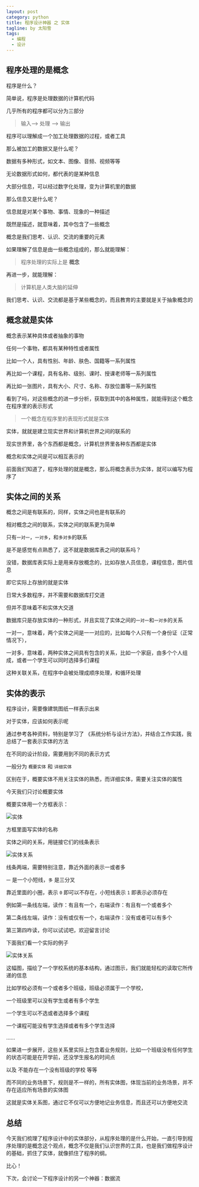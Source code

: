 ```yaml
---
layout: post
category: python
title: 程序设计神器 之 实体
tagline: by 太阳雪
tags:
  - 编程
  - 设计
---
```


## 程序处理的是概念

程序是什么？

简单说，程序是处理数据的计算机代码

几乎所有的程序都可以分为三部分

> 输入--> 处理 --> 输出

程序可以理解成一个加工处理数据的过程，或者工具

那么被加工的数据又是什么呢？

<!--more-->

数据有多种形式，如文本、图像、音频、视频等等

无论数据形式如何，都代表的是某种信息

大部分信息，可以经过数字化处理，变为计算机里的数据

那么信息又是什么呢？

信息就是对某个事物、事情、现象的一种描述

既然是描述，就意味着，其中包含了一些概念

概念是我们思考、认识、交流的重要的元素

如果理解了信息是由一些概念组成的，那么就能理解：

> 程序处理的实际上是 **概念**

再进一步，就能理解：

> 计算机是人类大脑的延伸

我们思考、认识、交流都是基于某些概念的，而且教育的主要就是关于抽象概念的

## 概念就是实体

概念表示某种具体或者抽象的事物

任何一个事物，都具有某种特性或者属性

比如一个人，具有性别、年龄、肤色、国籍等一系列属性

再比如一个课程，具有名称、级别、课时、授课老师等一系列属性

再比如一张图片，具有大小、尺寸、名称、存放位置等一系列属性

看到了吗，对这些概念的进一步分析，获取到其中的各种属性，就能得到这个概念在程序里的表示形式

> 一个概念在程序里的表现形式就是实体

实体，就就是建立现实世界和计算机世界之间的联系的

现实世界里，各个东西都是概念，计算机世界里各种东西都是实体

概念和实体之间是可以相互表示的

前面我们知道了，程序处理的就是概念，那么将概念表示为实体，就可以编写为程序了

## 实体之间的关系

概念之间是有联系的，同样，实体之间也是有联系的

相对概念之间的联系，实体之间的联系更为简单

只有`一对一`，`一对多`，和`多对多`的联系

是不是感觉有点熟悉了，这不就是数据库表之间的联系吗？

没错，数据库表实际上是用来存放概念的，比如存放人员信息，课程信息，图片信息

即它实际上存放的就是实体

日常大多数程序，并不需要和数据库打交道

但并不意味着不和实体大交道

数据库只是存放实体的一种形式，并且实现了实体之间的`一对一`和`一对多`的关系

一对一，意味着，两个实体之间是一一对应的，比如每个人只有一个身份证（正常情况下），

一对多，意味着，两种实体之间具有包含的关系，比如一个家庭，由多个个人组成，或者一个学生可以同时选择多们课程

这种关联关系，在程序中会被处理成顺序处理，和循环处理

## 实体的表示

程序设计，需要像建筑图纸一样表示出来

对于实体，应该如何表示呢

通过参考各种资料，特别是学习了 《系统分析与设计方法》，并结合工作实践，我总结了一套表示实体的方法

在不同的设计阶段，需要用到不同的表示方式

一般分为 `概要实体` 和 `详细实体`

区别在于，概要实体不用关注实体的熟悉，而详细实体，需要关注实体的属性

今天我们只讨论概要实体

概要实体用一个方框表示：

![实体](http://www.justdopython.com/assets/images/2021/02/entity/01.jpg)

方框里面写实体的名称

实体之间的关系，用链接它们的线条表示

![实体关系](http://www.justdopython.com/assets/images/2021/02/entity/03.jpg)

线条两端，需要特别注意，靠近外面的表示一或者多

`一` 是一个小短线，`多` 是三分叉

靠近里面的小圈，表示 `0` 即可以不存在，小短线表示 `1` 即表示必须存在

例如第一条线左端，读作：有且有一个，右端读作：有且有一个或者多个

第二条线左端，读作：没有或仅有一个，右端读作：没有或者可以有多个

第三第四咋读，你可以试试吧，欢迎留言讨论

下面我们看一个实际的例子

![实体关系](http://www.justdopython.com/assets/images/2021/02/entity/02.jpg)

这幅图，描绘了一个学校系统的基本结构，通过图示，我们就能轻松的读取它所传递的信息

比如学校必须有一个或者多个班级，班级必须属于一个学校，

一个班级里可以没有学生或者有多个学生

一个学生可以不选或者选择多个课程

一个课程可能没有学生选择或者有多个学生选择

……

如果进一步展开，这些关系里实际上包含着业务规则，比如一个班级没有任何学生的状态可能是在开学前，还没学生报名的时间点

以及 不能存在一个没有班级的学校 等等

而不同的业务场景下，规则是不一样的，所有实体图，体现当前的业务场景，并不存在适应所有场景的实体图

这就是实体关系图，通过它不仅可以方便地记业务信息，而且还可以方便地交流

## 总结

今天我们梳理了程序设计中的实体部分，从程序处理的是什么开始，一直引导到程序处理的是概念这个观点，概念不仅是我们认识世界的工具，也是我们做程序设计的基础，抓住了实体，就像抓住了程序的纲。

比心！

下次，会讨论一下程序设计的另一个神器：数据流
